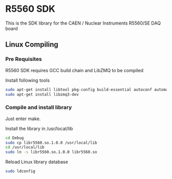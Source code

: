 # R5560 SDK
This is the SDK library for the CAEN / Nuclear Instruments R5560/SE DAQ board

## Linux Compiling

### Pre Requisites

R5560 SDK requires GCC build chain and LibZMQ to be compiled

Install following tools

```bash
sudo apt-get install libtool pkg-config build-essential autoconf automake
sudo apt-get install libzmq3-dev
```

### Compile and install library

Just enter make.

Install the library in /usr/local/lib
```bash
cd Debug
sudo cp libr5560.so.1.0.0 /usr/local/lib
cd /usr/local/lib
sudo ln -s libr5560.so.1.0.0 libr5560.so
```
Reload Linux library database
```bash
sudo ldconfig
```
